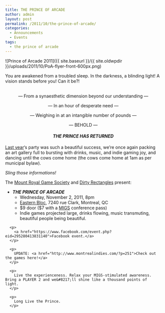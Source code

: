 ```yaml
---
title: THE PRINCE OF ARCADE
author: admin
layout: post
permalink: /2011/10/the-prince-of-arcade/
categories:
  - Announcements
  - Events
tags:
  - the prince of arcade
---
```

![Prince of Arcade 2011]({{ site.baseurl }}/{{ site.oldwpdir }}/uploads/2011/10/PoA-flyer-front-600px.png)

You are awakened from a troubled sleep. In the darkness, a blinding light! A vision stands before you! Can it be?!

<center>
  <br /> &#8212; From a synaesthetic dimension beyond our understanding &#8212;</p> <p>
    &#8212; In an hour of desperate need &#8212;
  </p>
  
  <p>
    &#8212; Weighing in at an intangible number of pounds &#8212;
  </p>
  
  <p>
    &#8212; BEHOLD &#8212;
  </p>
  
  <h4>
    <em>THE PRINCE HAS RETURNED</em>
  </h4>
  
  <p>
    </center>
  </p>
  
  <p>
    <a href="http://www.montrealindies.com/?p=115">Last year</a>&#8216;s party was such a beautiful success, we&#8217;re once again packing an art gallery full to bursting with drinks, music, and indie gaming joy, and dancing until the cows come home (the cows come home at 1am as per municipal bylaw).
  </p>
  
  <p>
    <em>Sling those informations!</em>
  </p>
  
  <p>
    The <a href="http://www.montrealindies.com">Mount Royal Game Society</a> and <a href="http://www.dirty-rectangles.com/">Dirty Rectangles</a> present:
  </p>
  
  <ul>
    <li>
      <b><em>THE PRINCE OF ARCADE</b></em> <ul>
        <li>
          Wednesday, November 2, 2011, 8pm
        </li>
        <li>
          <a href="http://www.easternbloc.ca/">Eastern Bloc</a>, 7240 rue Clark, Montreal, QC
        </li>
        <li>
          $9 door ($7 with a <a href="http://www.sijm.ca">MIGS</a> conference pass)
        </li>
        <li>
          Indie games projected large, drinks flowing, music transmuting, beautiful people being beautiful.
        </li>
      </ul></li> </ul> 
      
      <p>
        <a href="https://www.facebook.com/event.php?eid=295280413831140">Facebook event.</a>
      </p>
      
      <p>
        UPDATE: <a href="http://www.montrealindies.com/?p=251">Check out the games here!</a>
      </p>
      
      <p>
        Live the experienceness. Relax your MIGS-stimulated awareness. Bring a PLAYER 2 and we&#8217;ll shine like a thousand points of light.
      </p>
      
      <p>
        Long Live the Prince.
      </p>